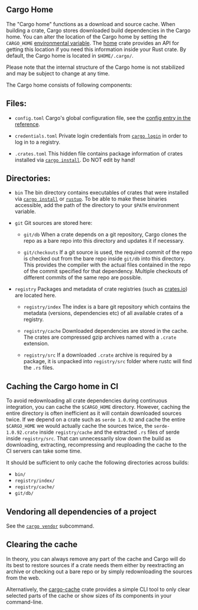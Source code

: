 ## Cargo Home

The "Cargo home" functions as a download and source cache.
When building a crate, Cargo stores downloaded build dependencies in the Cargo home.
You can alter the location of the Cargo home by setting the `CARGO_HOME` [environmental variable][env].
The [home](https://crates.io/crates/home) crate provides an API for getting this location if you need this information inside your Rust crate.
By default, the Cargo home is located in `$HOME/.cargo/`.

Please note that the internal structure of the Cargo home is not stabilized and may be subject to change at any time.

The Cargo home consists of following components:

## Files:

* `config.toml`
	Cargo's global configuration file, see the [config entry in the reference][config].

* `credentials.toml`
 	Private login credentials from [`cargo login`] in order to log in to a registry.

* `.crates.toml`
	This hidden file contains package information of crates installed via [`cargo install`]. Do NOT edit by hand!

## Directories:

* `bin`
The bin directory contains executables of crates that were installed via [`cargo install`] or [`rustup`](https://rust-lang.github.io/rustup/).
To be able to make these binaries accessible, add the path of the directory to your `$PATH` environment variable.

 *  `git`
	Git sources are stored here:

    * `git/db`
		When a crate depends on a git repository, Cargo clones the repo as a bare repo into this directory and updates it if necessary.

    * `git/checkouts`
		If a git source is used, the required commit of the repo is checked out from the bare repo inside `git/db` into this directory.
		This provides the compiler with the actual files contained in the repo of the commit specified for that dependency.
		Multiple checkouts of different commits of the same repo are possible.

* `registry`
	Packages and metadata of crate registries (such as [crates.io](https://crates.io/)) are located here.

  * `registry/index`
		The index is a bare git repository which contains the metadata (versions, dependencies etc) of all available crates of a registry.

  *  `registry/cache`
		Downloaded dependencies are stored in the cache. The crates are compressed gzip archives named with a `.crate` extension.

  * `registry/src`
		If a downloaded `.crate` archive is required by a package, it is unpacked into `registry/src` folder where rustc will find the `.rs` files.


## Caching the Cargo home in CI

To avoid redownloading all crate dependencies during continuous integration, you can cache the `$CARGO_HOME` directory.
However, caching the entire directory is often inefficient as it will contain downloaded sources twice.
If we depend on a crate such as `serde 1.0.92` and cache the entire `$CARGO_HOME` we would actually cache the sources twice, the `serde-1.0.92.crate` inside `registry/cache` and the extracted `.rs` files of serde inside `registry/src`.
That can unnecessarily slow down the build as downloading, extracting, recompressing and reuploading the cache to the CI servers can take some time.

It should be sufficient to only cache the following directories across builds:

* `bin/`
* `registry/index/`
* `registry/cache/`
* `git/db/`



## Vendoring all dependencies of a project

See the [`cargo vendor`] subcommand.



## Clearing the cache

In theory, you can always remove any part of the cache and Cargo will do its best to restore sources if a crate needs them either by reextracting an archive or checking out a bare repo or by simply redownloading the sources from the web.

Alternatively, the [cargo-cache](https://crates.io/crates/cargo-cache) crate provides a simple CLI tool to only clear selected parts of the cache or show sizes of its components in your command-line.

[`cargo install`]: ../commands/cargo-install.md
[`cargo login`]: ../commands/cargo-login.md
[`cargo vendor`]: ../commands/cargo-vendor.md
[config]: ../reference/config.md
[env]: ../reference/environment-variables.md
